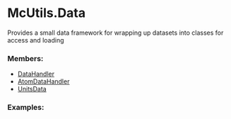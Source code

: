 # <a id="McUtils.Data">McUtils.Data</a>
    
Provides a small data framework for wrapping up datasets into classes for access and loading

### Members:

  - [DataHandler](Data/CommonData/DataHandler.md)
  - [AtomDataHandler](Data/AtomData/AtomDataHandler.md)
  - [UnitsData](Data/ConstantsData/UnitsData.md)

### Examples:

